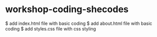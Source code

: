 # workshop-coding-shecodes
$ add index.html file with basic coding
$ add about.html file with basic coding
$ add styles.css file with css styling
